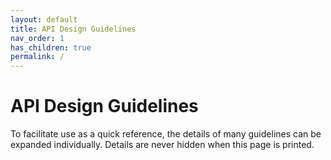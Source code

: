 ```yaml
---
layout: default
title: API Design Guidelines
nav_order: 1
has_children: true
permalink: /
---
```


# API Design Guidelines

To facilitate use as a quick reference, the details of many guidelines can be expanded individually. Details are never hidden when this page is printed. 
